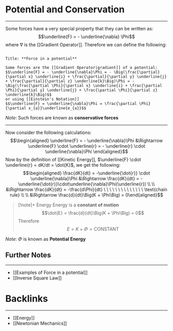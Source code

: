 # Potential and Conservation
---
Some forces have a very special property that they can be written as:
$$\underline{F} = - \underline{\nabla} \Phi$$
where $\nabla$ is the [[Gradient Operator]]. Therefore we can define the following:

```ad-Definition

Title: **Force in a potential**

Some forces are the [[Gradient Operator|gradient]] of a potential:
$$\underline{F} = - \underline{\nabla}\Phi = - \Big(\frac{\partial}{\partial x} \underline{i} + \frac{\partial}{\partial y} \underline{j} + \frac{\partial}{\partial z} \underline{k}\Big)\Phi = - \Big(\frac{\partial \Phi}{\partial x} \underline{i} + \frac{\partial \Phi}{\partial y} \underline{j} + \frac{\partial \Phi}{\partial z} \underline{k}\Big)$$
or using [[Einstein's Notation]] 
$$\underline{F} = \underline{\nabla}\Phi = \frac{\partial \Phi}{\partial x_{a}}\underline{e_{a}}$$
```

*Note*: Such forces are known as **conservative forces**

---
Now consider the following calculations:
$$\begin{aligned} \underline{F} = - \underline{\nabla}\Phi &\Rightarrow \underline{F} \cdot \underline{r} = - \underline{r} \cdot \underline{\nabla}\Phi \end{aligned}$$
Now by the definition of [[Kinetic Energy]], $\underline{F} \cdot \underline{r} = dK/dt = \dot{K}$, we get the following:
$$\begin{aligned} \frac{dK}{dt} = -\underline{\dot{r}} \cdot \underline{\nabla}\Phi &\Rightarrow  \frac{dK}{dt} = -\underline{\dot{r}}\cdot\underline{\nabla}\Phi(\underline{r}) \\ \\
&\Rightarrow \frac{dK}{dt} = -\frac{d\Phi}{dt} \ \ \ \ \ \ \ \ \ \ \ \ \ \ \text{chain rule} \\ \\
&\Rightarrow \frac{d}{dt}\Big(K + \Phi\Big) = 0\end{aligned}$$
> [!note]+ Energy
> Energy is a **constant of motion**
> $$\dot{E} = \frac{d}{dt}\Big(K + \Phi\Big) = 0$$
> Therefore
> $$E = K + \Phi = \text{CONSTANT}$$  

*Note*: $\Phi$ is known as **Potential Energy**

## Further Notes
---
- [[Examples of Force in a potential]]
- [[Inverse Square Law]]
# Backlinks
---
- [[Energy]]
- [[Newtonian Mechanics]]
